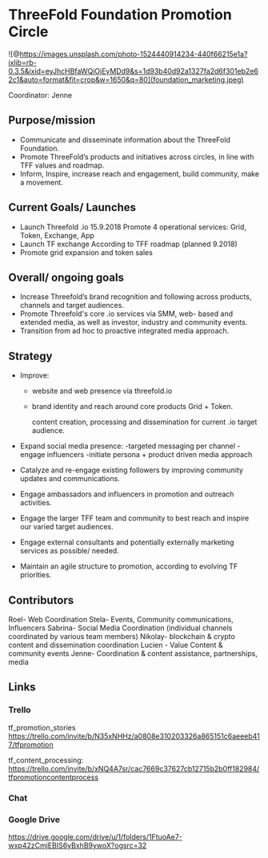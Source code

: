 # ThreeFold Foundation Promotion Circle

![@https://images.unsplash.com/photo-1524440914234-440f66215e1a?ixlib=rb-0.3.5&ixid=eyJhcHBfaWQiOjEyMDd9&s=1d93b40d92a1327fa2d6f301eb2e62c1&auto=format&fit=crop&w=1650&q=80](foundation_marketing.jpeg)

Coordinator: Jenne

## Purpose/mission
- Communicate and disseminate information about the ThreeFold Foundation. 
- Promote ThreeFold’s products and initiatives across circles, in line with TFF values and roadmap. 
- Inform, Inspire, increase reach and engagement, build community, make a movement.

## Current Goals/ Launches 
- Launch Threefold .io 15.9.2018 
      Promote 4 operational services: Grid, Token, Exchange, App
- Launch TF exchange
      According to TFF roadmap (planned 9.2018) 
- Promote grid expansion and token sales

## Overall/ ongoing goals
- Increase Threefold’s brand recognition and following across products, channels and target audiences.
- Promote Threefold's core .io services via SMM, web- based and extended media, as well as investor, industry and community events.
- Transition from ad hoc to proactive integrated media approach.

## Strategy
- Improve: 
  * website and web presence via threefold.io
  * brand identity and reach around core products Grid + Token.

      content creation, processing and dissemination for current .io target audience.

- Expand social media presence:
      -targeted messaging per channel
      -engage influencers
      -initiate persona + product driven media approach
- Catalyze and re-engage existing followers by improving community updates and communications.
- Engage ambassadors and influencers in promotion and outreach activities.
- Engage the larger TFF team and community to best reach and inspire our varied target audiences.
- Engage external consultants and potentially externally marketing services as possible/ needed.
- Maintain an agile structure to promotion, according to evolving TF priorities.

## Contributors
Roel- Web Coordination
Stela- Events, Community communications, Influencers
Sabrina- Social Media Coordination
	(individual channels coordinated by various team members)
Nikolay- blockchain & crypto content and dissemination coordination
Lucien - Value Content & community events
Jenne- Coordination & content assistance, partnerships, media

## Links

### Trello

tf_promotion_stories https://trello.com/invite/b/N35xNHHz/a0808e310203326a865151c6aeeeb417/tfpromotion

tf_content_processing:
https://trello.com/invite/b/xNQ4A7sr/cac7669c37627cb12715b2b0ff182984/tfpromotioncontentprocess


### Chat

   
### Google Drive

https://drive.google.com/drive/u/1/folders/1FtuoAe7-wxp42zCmjEBIS6yBxhB9ywoX?ogsrc=32

